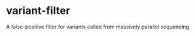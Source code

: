 variant-filter
==============

A false-positive filter for variants called from massively parallel sequencing
